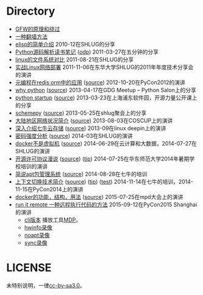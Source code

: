 # Directory

* [GFW的原理和绕过](https://raw.githubusercontent.com/shell909090/slides/master/pdf/GFW.pdf)
* [一种翻墙方法](https://raw.githubusercontent.com/shell909090/slides/master/pdf/one_way_cross_gfw.pdf)
* [elisp的简单介绍](https://raw.githubusercontent.com/shell909090/slides/master/pdf/elisp.pdf) 2010-12在SHLUG的分享
* [Python源码解析读书笔记](https://raw.githubusercontent.com/shell909090/slides/master/pdf/python_source.pdf) ([odp](https://raw.githubusercontent.com/shell909090/slides/master/pdf/python_source.odp)) 2011-03-27在五分钟的分享
* [linux的文件系统对比](https://raw.githubusercontent.com/shell909090/slides/master/pdf/linux_fs.pdf) 2011-08-21在SHLUG的分享
* [实战Linux网络部署](https://raw.githubusercontent.com/shell909090/slides/master/pdf/linux_on_net.pdf) 2011-11-06在东华大学SHLUG的2011年年度技术分享会的演讲
* [元编程在redis orm中的应用](http://htmlpreview.github.io/?https://raw.githubusercontent.com/shell909090/slides/master/md/meta.html) ([source](md/meta.md)) 2012-10-20在PyCon2012的演讲
* [why python](http://htmlpreview.github.io/?https://raw.githubusercontent.com/shell909090/slides/master/md/why_python.html) ([source](md/why_python.md)) 2013-04-17在GDG Meetup – Python Salon上的分享
* [python startup](http://htmlpreview.github.io/?https://raw.githubusercontent.com/shell909090/slides/master/md/python-startup.html) ([source](md/python-startup.md)) 2013-03-23在上海浦东软件园，开源力量公开课上的分享
* [schemepy](http://htmlpreview.github.io/?https://raw.githubusercontent.com/shell909090/slides/master/md/schemepy.html) ([source](md/schemepy.md)) 2013-05-25在shlug聚会上的分享
* [大陆地区网络状况简介](http://htmlpreview.github.io/?https://raw.githubusercontent.com/shell909090/slides/master/chinanet/chinanet.html) ([source](chinanet/chinanet.md)) 2013-08-03在COSCUP上的演讲
* [深入介绍七牛云存储](http://htmlpreview.github.io/?https://raw.githubusercontent.com/shell909090/slides/master/md/qiniu_deepin.html) ([source](md/qiniu_deepin.md)) 2013-09在linux deepin上的演讲
* [密码强度分析](http://htmlpreview.github.io/?https://raw.githubusercontent.com/shell909090/slides/master/md/passwd.html) ([source](md/passwd.md)) 2014-03在SHLUG的演讲
* [docker不是虚拟机](http://htmlpreview.github.io/?https://raw.githubusercontent.com/shell909090/slides/master/md/docker.html) ([source](md/docker.md)) 2014-06-29在云计算和大数据，2014-07-27在SHLUG的演讲
* [开源许可协议漫说](http://htmlpreview.github.io/?https://raw.githubusercontent.com/shell909090/slides/master/md/lic.html) ([source](md/lic.md)) ([tip](md/lic_tip.md)) 2014-07-25在华东师范大学2014年暑期学校培训的演讲
* [简说apt包管理系统](http://htmlpreview.github.io/?https://raw.githubusercontent.com/shell909090/slides/master/md/apt.html) ([source](md/apt.md)) 2014-08-28在七牛的培训
* [上下文切换技术简介](http://htmlpreview.github.io/?https://raw.githubusercontent.com/shell909090/slides/master/context/context_slide.html) ([source](context/context_slide.md)) ([tip](context/context.md)) ([test](context/context_test.md)) 2014-11-14在七牛的培训，2014-11-15在PyCon2014上的演讲
* [docker的功能，结构，用法](http://htmlpreview.github.io/?https://raw.githubusercontent.com/shell909090/slides/master/md/docker1.html) ([source](md/docker1.md)) 2015-07-25在mpd大会上的演讲
* [run it remote  一种远程执行代码的方法](http://htmlpreview.github.io/?https://raw.githubusercontent.com/shell909090/slides/master/rir/pycon.html) 2015-09-12在PyCon2015 Shanghai的演讲
  * [cli版本](rir/cli.md) 播放工具[MDP](https://github.com/visit1985/mdp)。
  * [hwinfo录像](rir/hwinfo.rec)
  * [noapt录像](rir/noapt.rec)
  * [sync录像](rir/sync.rec)

# LICENSE

未特别说明，一律[cc-by-sa3.0](https://creativecommons.org/licenses/by-sa/3.0/us/)。
